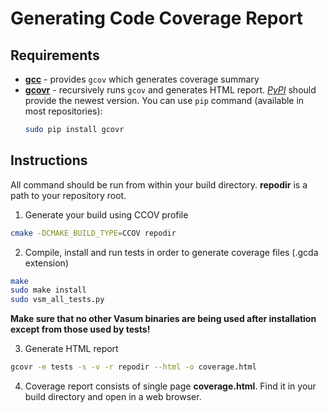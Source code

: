 Generating Code Coverage Report
===============================

Requirements
------------
 - [**gcc**](gcc.gnu.org) - provides `gcov` which generates coverage summary
 - [**gcovr**](gcovr.com) - recursively runs `gcov` and generates HTML report.
    [*PyPI*](pypi.python.org/pypi/gcovr) should provide the newest version.
    You can use `pip` command (available in most repositories):
    ```bash
    sudo pip install gcovr
    ```

Instructions
------------

All command should be run from within your build directory. **repodir** is a
path to your repository root.

1. Generate your build using CCOV profile
```bash
cmake -DCMAKE_BUILD_TYPE=CCOV repodir
```

2. Compile, install and run tests in order to generate coverage files (.gcda extension)
```bash
make
sudo make install
sudo vsm_all_tests.py
```
   **Make sure that no other Vasum binaries are being used after installation
   except from those used by tests!**

3. Generate HTML report
```bash
gcovr -e tests -s -v -r repodir --html -o coverage.html
```

4. Coverage report consists of single page **coverage.html**. Find it in your
   build directory and open in a web browser.
